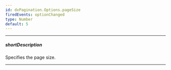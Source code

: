 ```yaml
---
id: dxPagination.Options.pageSize
firedEvents: optionChanged
type: Number
default: 5
---
```

---
##### shortDescription
Specifies the page size.

---
<!-- Description goes here -->